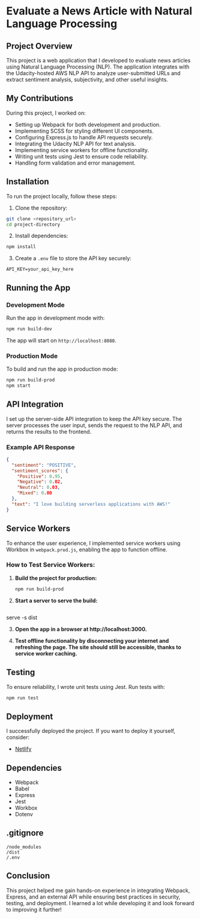 # Evaluate a News Article with Natural Language Processing

## Project Overview
This project is a web application that I developed to evaluate news articles using Natural Language Processing (NLP). The application integrates with the Udacity-hosted AWS NLP API to analyze user-submitted URLs and extract sentiment analysis, subjectivity, and other useful insights.

## My Contributions
During this project, I worked on:
- Setting up Webpack for both development and production.
- Implementing SCSS for styling different UI components.
- Configuring Express.js to handle API requests securely.
- Integrating the Udacity NLP API for text analysis.
- Implementing service workers for offline functionality.
- Writing unit tests using Jest to ensure code reliability.
- Handling form validation and error management.

## Installation
To run the project locally, follow these steps:

1. Clone the repository:
```bash
git clone <repository_url>
cd project-directory
```

2. Install dependencies:
```bash
npm install
```

3. Create a `.env` file to store the API key securely:
```
API_KEY=your_api_key_here
```

## Running the App

### Development Mode
Run the app in development mode with:
```bash
npm run build-dev
```
The app will start on `http://localhost:8080`.

### Production Mode
To build and run the app in production mode:
```bash
npm run build-prod
npm start
```

## API Integration
I set up the server-side API integration to keep the API key secure. The server processes the user input, sends the request to the NLP API, and returns the results to the frontend.

### Example API Response
```json
{
  "sentiment": "POSITIVE",
  "sentiment_scores": {
    "Positive": 0.95,
    "Negative": 0.02,
    "Neutral": 0.03,
    "Mixed": 0.00
  },
  "text": "I love building serverless applications with AWS!"
}
```

## Service Workers
To enhance the user experience, I implemented service workers using Workbox in `webpack.prod.js`, enabling the app to function offline.

### How to Test Service Workers:
1. **Build the project for production:**
   ```bash
   npm run build-prod

2. **Start a server to serve the build:**

   ```bash
serve -s dist


3. **Open the app in a browser at http://localhost:3000.**

4. **Test offline functionality by disconnecting your internet and refreshing the page. The site should still be accessible, thanks to service worker caching.**

## Testing
To ensure reliability, I wrote unit tests using Jest. Run tests with:
```bash
npm run test
```

## Deployment
I successfully deployed the project. If you want to deploy it yourself, consider:
- [Netlify](https://evaluate-news-nlp-main-by-samaabosair.netlify.app/)

## Dependencies
- Webpack
- Babel
- Express
- Jest
- Workbox
- Dotenv

## .gitignore
```
/node_modules
/dist
/.env
```

## Conclusion
This project helped me gain hands-on experience in integrating Webpack, Express, and an external API while ensuring best practices in security, testing, and deployment. I learned a lot while developing it and look forward to improving it further!


